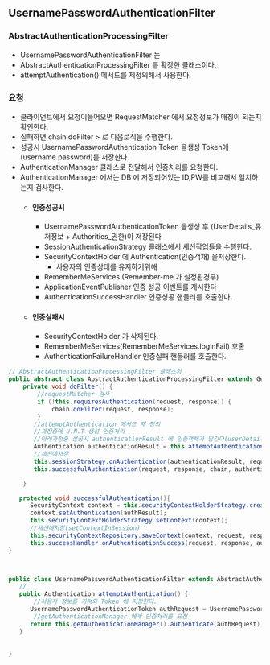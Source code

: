 

## UsernamePasswordAuthenticationFilter

### AbstractAuthenticationProcessingFilter
* UsernamePasswordAuthenticationFilter 는 
* AbstractAuthenticationProcessingFilter 를 확장한 클래스이다.
* attemptAuthentication() 메서드를 제정의해서 사용한다.

### 요청
* 클라이언트에서 요청이들어오면 RequestMatcher 에서 요청정보가 매칭이 되는지확인한다.
* 실패하면 chain.doFilter > 로 다음로직을 수행한다.
* 성공시 UsernamePasswordAuthentication Token 을생성 Token에(username password)를 저장한다.
* AuthenticationManager 클래스로 전달해서 인증처리를 요청한다.
* AuthenticationManager 에서는 DB 에 저장되어있는 ID,PW를 비교해서 일치하는지 검사한다.
  * #### 인증성공시
    * UsernamePasswordAuthenticationToken 을생성 후 (UserDetails_유저정보 + Authorities_권한)이 저장된다
    * SessionAuthenticationStrategy 클래스에서 세션작업들을 수행한다.
    * SecurityContextHolder 에 Authentication(인증객채) 을저장한다.
      * 사용자의 인증상태를 유지하기위해
    * RememberMeServices (Remember-me 가 설정된경우)
    * ApplicationEventPublisher 인증 성공 이벤트를 게시한다
    * AuthenticationSuccessHandler 인증성공 핸들러를 호출한다.
   * #### 인증실패시
     * SecurityContextHolder 가 삭제된다.
     * RememberMeServices(RememberMeServices.loginFail) 호출
     * AuthenticationFailureHandler 인증실패 핸들러를 호출한다.

```java
// AbstractAuthenticationProcessingFilter 클래스의
public abstract class AbstractAuthenticationProcessingFilter extends GenericFilterBean implements ApplicationEventPublisherAware, MessageSourceAware {
    private void doFilter() {
        //requestMatcher 검사
        if (!this.requiresAuthentication(request, response)) {
            chain.doFilter(request, response);
        }
       //attemptAuthentication 메서드 재 정의
       //과정중에 U.N.T 생성 인증처리
       //아래과정중 성공시 authenticationResult 에 인증객체가 담긴다(userDetail_principal)
       Authentication authenticationResult = this.attemptAuthentication(request, response);
       //세션에저장
       this.sessionStrategy.onAuthentication(authenticationResult, request, response);
       this.successfulAuthentication(request, response, chain, authenticationResult);

    }

   protected void successfulAuthentication(){
      SecurityContext context = this.securityContextHolderStrategy.createEmptyContext();
      context.setAuthentication(authResult);
      this.securityContextHolderStrategy.setContext(context);
      //세션에저장(setContextInSession)
      this.securityContextRepository.saveContext(context, request, response);
      this.successHandler.onAuthenticationSuccess(request, response, authResult);
}



public class UsernamePasswordAuthenticationFilter extends AbstractAuthenticationProcessingFilter {
   // 
   public Authentication attemptAuthentication() {
       //사용자 정보를 가져와 Token 에 저장한다.
      UsernamePasswordAuthenticationToken authRequest = UsernamePasswordAuthenticationToken.unauthenticated(username, password);
       //getAuthenticationManager 에게 인증처리를 요청
      return this.getAuthenticationManager().authenticate(authRequest);
   }
   
    
}



```


